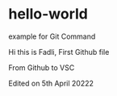 # hello-world
example for Git Command

Hi this is Fadli, First Github file

From Github to VSC

Edited on 5th April 20222
